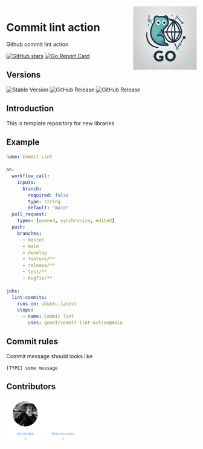 <img align=right width="168" src="docs/gouef_logo.png">

# Commit lint action
Github commit lint action

[![GitHub stars](https://img.shields.io/github/stars/gouef/commit-lint-action?style=social)](https://github.com/gouef/commit-lint-action/stargazers)
[![Go Report Card](https://goreportcard.com/badge/github.com/gouef/commit-lint-action)](https://goreportcard.com/report/github.com/gouef/commit-lint-action)

## Versions
![Stable Version](https://img.shields.io/github/v/release/gouef/commit-lint-action?label=Stable&labelColor=green)
![GitHub Release](https://img.shields.io/github/v/release/gouef/commit-lint-action?label=RC&include_prereleases&filter=*rc*&logoSize=diago)
![GitHub Release](https://img.shields.io/github/v/release/gouef/commit-lint-action?label=Beta&include_prereleases&filter=*beta*&logoSize=diago)

## Introduction

This is template repository for new libraries

## Example

```yaml
name: Commit Lint

on:
  workflow_call:
    inputs:
      branch:
        required: false
        type: string
        default: "main"
  pull_request:
    types: [opened, synchronize, edited]
  push:
    branches:
      - master
      - main
      - develop
      - feature/**
      - release/**
      - test/**
      - bugfix/**

jobs:
  lint-commits:
    runs-on: ubuntu-latest
    steps:
      - name: Commit lint
        uses: gouef/commit-lint-action@main
```


## Commit rules
Commit message should looks like
```
[TYPE] some message
```


## Contributors

<div style="display: flex; flex-wrap: wrap; align-items: center; margin-bottom: 10px;">
<span style="width:100px;">
  <a href="https://github.com/JanGalek"><img src="https://raw.githubusercontent.com/gouef/commit-lint-action/refs/heads/contributors-svg/.github/contributors/JanGalek.svg" alt="JanGalek" /></a>
</span>
<span style="width:100px;">
  <a href="https://github.com/actions-user"><img src="https://raw.githubusercontent.com/gouef/commit-lint-action/refs/heads/contributors-svg/.github/contributors/actions-user.svg" alt="actions-user" /></a>
</span>
</div>

